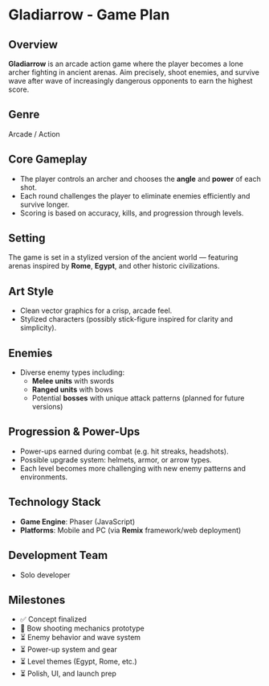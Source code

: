 # Gladiarrow - Game Plan

## Overview
**Gladiarrow** is an arcade action game where the player becomes a lone archer fighting in ancient arenas. Aim precisely, shoot enemies, and survive wave after wave of increasingly dangerous opponents to earn the highest score.

## Genre
Arcade / Action

## Core Gameplay
- The player controls an archer and chooses the **angle** and **power** of each shot.
- Each round challenges the player to eliminate enemies efficiently and survive longer.
- Scoring is based on accuracy, kills, and progression through levels.

## Setting
The game is set in a stylized version of the ancient world — featuring arenas inspired by **Rome**, **Egypt**, and other historic civilizations.

## Art Style
- Clean vector graphics for a crisp, arcade feel.
- Stylized characters (possibly stick-figure inspired for clarity and simplicity).

## Enemies
- Diverse enemy types including:
  - **Melee units** with swords
  - **Ranged units** with bows
  - Potential **bosses** with unique attack patterns (planned for future versions)

## Progression & Power-Ups
- Power-ups earned during combat (e.g. hit streaks, headshots).
- Possible upgrade system: helmets, armor, or arrow types.
- Each level becomes more challenging with new enemy patterns and environments.

## Technology Stack
- **Game Engine**: Phaser (JavaScript)
- **Platforms**: Mobile and PC (via **Remix** framework/web deployment)

## Development Team
- Solo developer

## Milestones
- ✅ Concept finalized
- 🔄 Bow shooting mechanics prototype
- ⏳ Enemy behavior and wave system
- ⏳ Power-up system and gear
- ⏳ Level themes (Egypt, Rome, etc.)
- ⏳ Polish, UI, and launch prep
